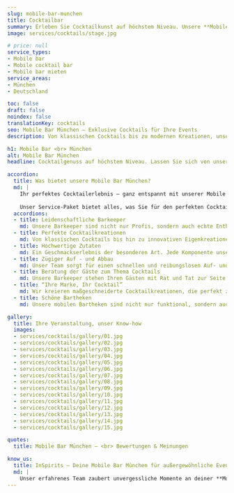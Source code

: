 ```yaml
---
slug: mobile-bar-munchen
title: Cocktailbar
summary: Erleben Sie Cocktailkunst auf höchstem Niveau. Unsere **Mobile Cocktail Bar** macht Ihr Event unvergesslich!
image: services/cocktails/stage.jpg

# price: null
service_types:
- Mobile bar
- Mobile cocktail bar
- Mobile bar mieten
service_areas:
- München
- Deutschland

toc: false
draft: false
noindex: false
translationKey: cocktails
seo: Mobile Bar München – Exklusive Cocktails für Ihre Events
description: Von klassischen Cocktails bis zu modernen Kreationen, unsere mobile Bar in München bietet erstklassige Getränke & Top-Service für Ihr Event.

h1: Mobile Bar <br> München
alt: Mobile Bar München
headline: Cocktailgenuss auf höchstem Niveau. Lassen Sie sich von unserer Mobile Bar München begeistern. Jetzt mobile bar mieten für ein unvergessliches Event!

accordion:
  title: Was bietet unsere Mobile Bar München?
  md: |
    Ihr perfektes Cocktailerlebnis – ganz entspannt mit unserer Mobile Bar!
    
    Unser Service-Paket bietet alles, was Sie für den perfekten Cocktailgenuss brauchen: Von erlesenen Zutaten und raffinierten Rezepten über hochwertiges Bar-Equipment bis hin zum professionellen Auf- und Abbau sowie unserem erfahrenen Bar-Personal. **Mit unserer Mobile Cocktail Bar wird Ihr Event zum Highlight!** Lehnen Sie sich zurück und genießen Sie Ihre Veranstaltung -- wir übernehmen die komplette Organisation. **Jetzt Mobile Bar mieten und exklusive Drinks erleben!**
  accordions:
  - title: Leidenschaftliche Barkeeper
    md: Unsere Barkeeper sind nicht nur Profis, sondern auch echte Enthusiasten. Mit Leidenschaft und Kreativität zaubern sie die besten Cocktails und sorgen dafür, dass jeder Drink ein Highlight wird.
  - title: Perfekte Cocktailkreationen
    md: Von klassischen Cocktails bis hin zu innovativen Eigenkreationen – unsere Barkeeper beherrschen ihr Handwerk und verwenden nur die besten Zutaten. Jeder Cocktail wird mit Präzision und Liebe zum Detail gemixt.
  - title: Hochwertige Zutaten
    md: Ein Geschmackserlebnis der besonderen Art. Jede Komponente unserer Getränke – von der Spirituose bis zum Eiswürfel – ist auserwählt, um Ihre Sinne zu verzaubern. Tauchen Sie ein in eine Welt voller Geschmack und genießen Sie unvergessliche Momente
  - title: Zügiger Auf - und Abbau
    md: Unser Team sorgt für einen schnellen und reibungslosen Auf- und Abbau der mobilen Bar. So können Sie sich ganz auf Ihr Event konzentrieren, während wir uns um alles kümmern.
  - title: Beratung der Gäste zum Thema Cocktails
    md: Unsere Barkeeper stehen Ihren Gästen mit Rat und Tat zur Seite. Ob es um die Wahl des richtigen Cocktails geht oder um die Erklärung der Zutaten – wir bieten eine umfassende Beratung und machen das Cocktail Erlebnis noch spannender.
  - title: “Ihre Marke, Ihr Cocktail”
    md: Wir kreieren maßgeschneiderte Cocktailkreationen, die perfekt zu Ihrer Markenidentität passen. Ob Firmenfarben, Logo oder ein ganz spezieller Geschmack – wir setzen Ihre Vorstellungen um.
  - title: Schöne Bartheken
    md: Unsere mobilen Bartheken sind nicht nur funktional, sondern auch ein echter Hingucker. Mit stilvollem Design und hochwertiger Ausstattung fügen sie sich perfekt in jedes Event ein und sorgen für eine ansprechende Atmosphäre.

gallery:
  title: Ihre Veranstaltung, unser Know-how
  images:
  - services/cocktails/gallery/01.jpg
  - services/cocktails/gallery/02.jpg
  - services/cocktails/gallery/03.jpg
  - services/cocktails/gallery/04.jpg
  - services/cocktails/gallery/05.jpg
  - services/cocktails/gallery/06.jpg
  - services/cocktails/gallery/07.jpg
  - services/cocktails/gallery/08.jpg
  - services/cocktails/gallery/09.jpg
  - services/cocktails/gallery/10.jpg
  - services/cocktails/gallery/11.jpg
  - services/cocktails/gallery/12.jpg
  - services/cocktails/gallery/13.jpg
  - services/cocktails/gallery/14.jpg
  - services/cocktails/gallery/15.jpg

quotes:
  title: Mobile Bar München – <br> Bewertungen & Meinungen

know_us:
  title: InSpirits – Deine Mobile Bar München für außergewöhnliche Events!
  md: |
    Unser erfahrenes Team zaubert unvergessliche Momente an deiner **Mobile Cocktail Bar**. Mit Leidenschaft und Know-how gestalten wir individuelle Konzepte für jeden Anlass. **Jetzt Mobile Bar mieten und einzigartige Drinks genießen!**
---
```

